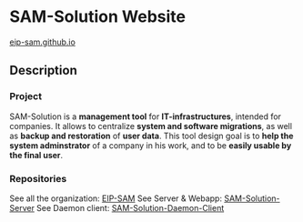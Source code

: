 # SAM-Solution Website
[eip-sam.github.io](https://eip-sam.github.io/)

## Description
### Project
SAM-Solution is a __management tool__ for __IT-infrastructures__, intended for companies.
It allows to centralize __system and software migrations__, as well as __backup and restoration__ of __user data__.
This tool design goal is to __help the system adminstrator__ of a company in his work, and to be __easily usable by the final user__.

### Repositories
See all the organization: [EIP-SAM](https://github.com/EIP-SAM)
See Server & Webapp: [SAM-Solution-Server](https://github.com/EIP-SAM/SAM-Solution-Server)
See Daemon client: [SAM-Solution-Daemon-Client](https://github.com/EIP-SAM/SAM-Solution-Daemon-Client)
